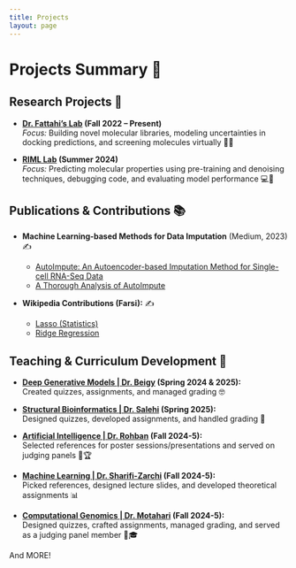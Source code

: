 ```yaml
---
title: Projects
layout: page
---
```


# Projects Summary 🌟

## Research Projects 🚀

- **[Dr. Fattahi’s Lab](https://sharif.edu/~fattahi/research-interests.html) (Fall 2022 – Present)**  
  *Focus:* Building novel molecular libraries, modeling uncertainties in docking predictions, and screening molecules virtually 🧪🔬  

- **[RIML Lab](https://rohban-lab.github.io/) (Summer 2024)**  
  *Focus:* Predicting molecular properties using pre-training and denoising techniques, debugging code, and evaluating model performance 💻🧬  

## Publications & Contributions 📚

- **Machine Learning-based Methods for Data Imputation** (Medium, 2023) ✍️  
  - [AutoImpute: An Autoencoder-based Imputation Method for Single-cell RNA-Seq Data](https://medium.com/@sabounchial/machine-learning-based-imputation-methods-for-single-cell-rna-seq-data-a94edebacef8)  
  - [A Thorough Analysis of AutoImpute](https://medium.com/@sabounchial/a-thorough-analysis-of-autoimpute-autoencoder-based-imputation-of-single-cell-rna-seq-data-1-cf6ec064777)  


- **Wikipedia Contributions (Farsi):**  ✍️
  - [Lasso (Statistics)](https://fa.wikipedia.org/wiki/%D9%84%D8%B3%D9%88)  
  - [Ridge Regression](https://fa.wikipedia.org/wiki/%D8%B1%DA%AF%D8%B1%D8%B3%DB%8C%D9%88%D9%86_%D8%AE%D8%B7_%D8%A7%D9%84%D8%B1%D8%A3%D8%B3)

## Teaching & Curriculum Development 🍎  

- **[Deep Generative Models | Dr. Beigy](https://sharif.ir/~beigy/14022-40959.html) (Spring 2024 & 2025):**  
  Created quizzes, assignments, and managed grading 🤓  

- **[Structural Bioinformatics | Dr. Salehi](https://docs.ce.sharif.edu/course/40552) (Spring 2025):**  
  Designed quizzes, developed assignments, and handled grading 📝  

- **[Artificial Intelligence | Dr. Rohban](https://sut-ai.github.io/) (Fall 2024-5):**  
  Selected references for poster sessions/presentations and served on judging panels 🎤🏆  

- **[Machine Learning | Dr. Sharifi-Zarchi](https://www.sharifml.ir/) (Fall 2024-5):**  
  Picked references, designed lecture slides, and developed theoretical assignments 📊  

- **[Computational Genomics | Dr. Motahari](https://sharif.edu/~motahari/pages.php/teaching/index.html) (Fall 2024-5):**  
  Designed quizzes, crafted assignments, managed grading, and served as a judging panel member 🧬🎓  

And MORE!
